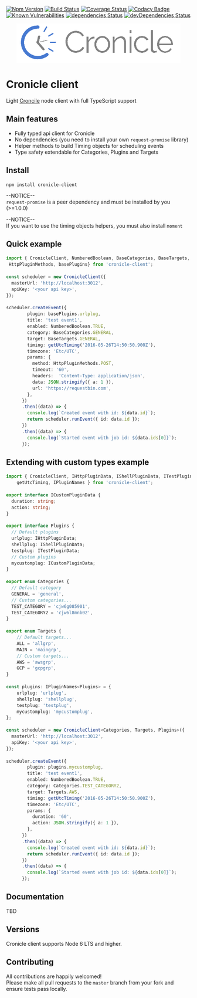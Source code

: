 [![Npm Version](https://img.shields.io/npm/v/cronicle-client.svg?style=popout)](https://www.npmjs.com/package/cronicle-client)
[![Build Status](https://travis-ci.org/PruvoNet/cronicle-client.svg?branch=master)](https://travis-ci.org/PruvoNet/cronicle-client)
[![Coverage Status](https://coveralls.io/repos/github/PruvoNet/cronicle-client/badge.svg?branch=master)](https://coveralls.io/github/PruvoNet/cronicle-client?branch=master)
[![Codacy Badge](https://api.codacy.com/project/badge/Grade/58abd1713b064f4c9af7dc88d7178ebe)](https://www.codacy.com/app/regevbr/cronicle-client?utm_source=github.com&amp;utm_medium=referral&amp;utm_content=PruvoNet/cronicle-client&amp;utm_campaign=Badge_Grade)
[![Known Vulnerabilities](https://snyk.io/test/github/PruvoNet/cronicle-client/badge.svg?targetFile=package.json)](https://snyk.io/test/github/PruvoNet/cronicle-client?targetFile=package.json)
[![dependencies Status](https://david-dm.org/PruvoNet/cronicle-client/status.svg)](https://david-dm.org/PruvoNet/cronicle-client)
[![devDependencies Status](https://david-dm.org/PruvoNet/cronicle-client/dev-status.svg)](https://david-dm.org/PruvoNet/cronicle-client?type=dev)

<p align="center">
  <img src="https://github.com/PruvoNet/cronicle-client/blob/master/.github/logo.png?raw=true" />
</p>


# Cronicle client 
Light [Croncile](https://github.com/jhuckaby/Cronicle) node client with full TypeScript support

## Main features
- Fully typed api client for Cronicle
- No dependencies (you need to install your own `request-promise` library)
- Helper methods to build Timing objects for scheduling events
- Type safety extendable for Categories, Plugins and Targets

## Install

```shell
npm install cronicle-client
```

--NOTICE--  
`request-promise` is a peer dependency and must be installed by you (>=1.0.0)

--NOTICE--  
If you want to use the timing objects helpers, you must also install `moment`

## Quick example

```typescript
import { CronicleClient, NumberedBoolean, BaseCategories, BaseTargets, getUtcTiming, 
 HttpPluginMethods, basePlugins} from 'cronicle-client';

const scheduler = new CronicleClient({
  masterUrl: 'http://localhost:3012',
  apiKey: '<your api key>',
});

scheduler.createEvent({
        plugin: basePlugins.urlplug,
        title: 'test event1',
        enabled: NumberedBoolean.TRUE,
        category: BaseCategories.GENERAL,
        target: BaseTargets.GENERAL,
        timing: getUtcTiming('2016-05-26T14:50:50.900Z'),
        timezone: 'Etc/UTC',
        params: {
          method: HttpPluginMethods.POST,
          timeout: '60',
          headers:  'Content-Type: application/json',
          data: JSON.stringify({ a: 1 }),
          url: 'https://requestbin.com',
        },
      })
      .then((data) => {
        console.log(`Created event with id: ${data.id}`);
        return scheduler.runEvent({ id: data.id });
      })
      .then((data) => {
        console.log(`Started event with job id: ${data.ids[0]}`);
      });
```

## Extending with custom types example

```typescript
import { CronicleClient, IHttpPluginData, IShellPluginData, ITestPluginData, NumberedBoolean,
    getUtcTiming, IPluginNames } from 'cronicle-client';

export interface ICustomPluginData {
  duration: string;
  action: string;
}

export interface Plugins {
  // Default plugins
  urlplug: IHttpPluginData;
  shellplug: IShellPluginData;
  testplug: ITestPluginData;
  // Custom plugins
  mycustomplug: ICustomPluginData;
}

export enum Categories {
  // Default category
  GENERAL = 'general',
  // Custom categories...
  TEST_CATEGORY = 'cjw6g085901', 
  TEST_CATEGORY2 = 'cjw6l8mnb02',
}

export enum Targets {
    // Default targets...
    ALL = 'allgrp',
    MAIN = 'maingrp',
    // Custom targets...
    AWS = 'awsgrp',
    GCP = 'gcpgrp',
}

const plugins: IPluginNames<Plugins> = {
    urlplug: 'urlplug',
    shellplug: 'shellplug',
    testplug: 'testplug',
    mycustomplug: 'mycustomplug',
};

const scheduler = new CronicleClient<Categories, Targets, Plugins>({
  masterUrl: 'http://localhost:3012',
  apiKey: '<your api key>',
});

scheduler.createEvent({
        plugin: plugins.mycustomplug,
        title: 'test event1',
        enabled: NumberedBoolean.TRUE,
        category: Categories.TEST_CATEGORY2,
        target: Targets.AWS,
        timing: getUtcTiming('2016-05-26T14:50:50.900Z'),
        timezone: 'Etc/UTC',
        params: {
          duration: '60',
          action: JSON.stringify({ a: 1 }),
        },
      })
      .then((data) => {
        console.log(`Created event with id: ${data.id}`);
        return scheduler.runEvent({ id: data.id });
      })
      .then((data) => {
        console.log(`Started event with job id: ${data.ids[0]}`);
      });
```

## Documentation

TBD

## Versions

Cronicle client supports Node 6 LTS and higher.

## Contributing

All contributions are happily welcomed!  
Please make all pull requests to the `master` branch from your fork and ensure tests pass locally.
